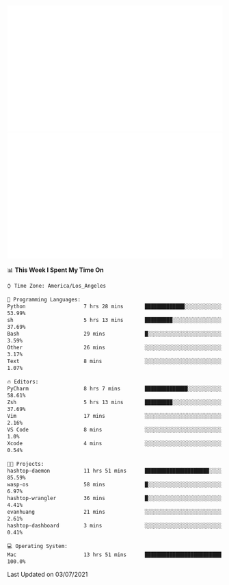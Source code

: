 <a href="https://github.com/jstrieb/github-stats">
 
![](https://github.com/evanhuang117/github-stats/blob/master/generated/overview.svg)
![](https://github.com/evanhuang117/github-stats/blob/master/generated/languages.svg)

</a>

<!--START_SECTION:waka-->
📊 **This Week I Spent My Time On** 

```text
⌚︎ Time Zone: America/Los_Angeles

💬 Programming Languages: 
Python                   7 hrs 28 mins       █████████████░░░░░░░░░░░░   53.99% 
sh                       5 hrs 13 mins       █████████░░░░░░░░░░░░░░░░   37.69% 
Bash                     29 mins             █░░░░░░░░░░░░░░░░░░░░░░░░   3.59% 
Other                    26 mins             ░░░░░░░░░░░░░░░░░░░░░░░░░   3.17% 
Text                     8 mins              ░░░░░░░░░░░░░░░░░░░░░░░░░   1.07%

🔥 Editors: 
PyCharm                  8 hrs 7 mins        ██████████████░░░░░░░░░░░   58.61% 
Zsh                      5 hrs 13 mins       █████████░░░░░░░░░░░░░░░░   37.69% 
Vim                      17 mins             ░░░░░░░░░░░░░░░░░░░░░░░░░   2.16% 
VS Code                  8 mins              ░░░░░░░░░░░░░░░░░░░░░░░░░   1.0% 
Xcode                    4 mins              ░░░░░░░░░░░░░░░░░░░░░░░░░   0.54%

🐱‍💻 Projects: 
hashtop-daemon           11 hrs 51 mins      █████████████████████░░░░   85.59% 
wasp-os                  58 mins             █░░░░░░░░░░░░░░░░░░░░░░░░   6.97% 
hashtop-wrangler         36 mins             █░░░░░░░░░░░░░░░░░░░░░░░░   4.41% 
evanhuang                21 mins             ░░░░░░░░░░░░░░░░░░░░░░░░░   2.61% 
hashtop-dashboard        3 mins              ░░░░░░░░░░░░░░░░░░░░░░░░░   0.41%

💻 Operating System: 
Mac                      13 hrs 51 mins      █████████████████████████   100.0%

```


 Last Updated on 03/07/2021
<!--END_SECTION:waka-->
